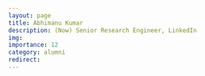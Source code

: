 ```yaml
---
layout: page
title: Abhimanu Kumar
description: (Now) Senior Research Engineer, LinkedIn
img: 
importance: 12
category: alumni
redirect: 
---
```

